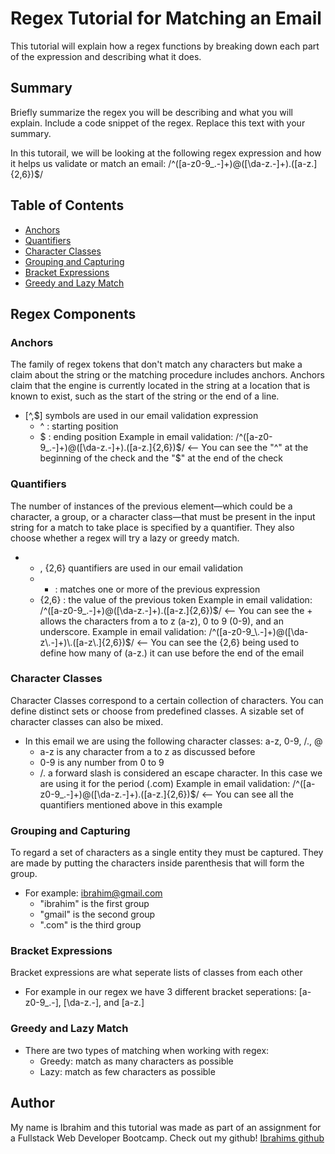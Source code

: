 # Regex Tutorial for Matching an Email 

This tutorial will explain how a regex functions by breaking down each part of the expression and describing what it does.

## Summary

Briefly summarize the regex you will be describing and what you will explain. Include a code snippet of the regex. Replace this text with your summary.

In this tutorail, we will be looking at the following regex expression and how it helps us validate or match an email:  /^([a-z0-9_\.-]+)@([\da-z\.-]+)\.([a-z\.]{2,6})$/

## Table of Contents

- [Anchors](#anchors)
- [Quantifiers](#quantifiers)
- [Character Classes](#character-classes)
- [Grouping and Capturing](#grouping-and-capturing)
- [Bracket Expressions](#bracket-expressions)
- [Greedy and Lazy Match](#greedy-and-lazy-match)

## Regex Components

### Anchors
The family of regex tokens that don't match any characters but make a claim about the string or the matching procedure includes anchors. Anchors claim that the engine is currently located in the string at a location that is known to exist, such as the start of the string or the end of a line.
- [^,$] symbols are used in our email validation expression
  - ^ : starting position
  - $ : ending position
Example in email validation: /^([a-z0-9_\.-]+)@([\da-z\.-]+)\.([a-z\.]{2,6})$/ <-- You can see the "^" at the beginning of the check and the "$" at the end of the check 
### Quantifiers
The number of instances of the previous element—which could be a character, a group, or a character class—that must be present in the input string for a match to take place is specified by a quantifier. They also choose whether a regex will try a lazy or greedy match.
- + , {2,6} quantifiers are used in our email validation
  - + : matches one or more of the previous expression
  - {2,6} : the value of the previous token
Example in email validation: /^([a-z0-9_\.-]+)@([\da-z\.-]+)\.([a-z\.]{2,6})$/ <-- You can see the + allows the characters from a to z (a-z), 0 to 9 (0-9), and an underscore. 
Example in email validation: /^([a-z0-9_\.-]+)@([\da-z\.-]+)\.([a-z\.]{2,6})$/ <-- You can see the {2,6} being used to define how many of (a-z\.) it can use before the end of the email  
### Character Classes
Character Classes correspond to a certain collection of characters. You can define distinct sets or choose from predefined classes. A sizable set of character classes can also be mixed.
- In this email we are using the following character classes: a-z, 0-9, /., @
  - a-z is any character from a to z as discussed before 
  - 0-9 is any number from 0 to 9
  - /. a forward slash is considered an escape character. In this case we are using it for the period (.com)
Example in email validation: /^([a-z0-9_\.-]+)@([\da-z\.-]+)\.([a-z\.]{2,6})$/ <-- You can see all the quantifiers mentioned above in this example 

### Grouping and Capturing
To regard a set of characters as a single entity they must be captured. They are made by putting the characters inside parenthesis that will form the group.
- For example: ibrahim@gmail.com
  - "ibrahim" is the first group
  - "gmail" is the second group 
  - ".com" is the third group 

### Bracket Expressions
Bracket expressions are what seperate lists of classes from each other 
- For example in our regex we have 3 different bracket seperations:  [a-z0-9_\.-], [\da-z\.-], and [a-z\.]

### Greedy and Lazy Match
- There are two types of matching when working with regex: 
  - Greedy: match as many characters as possible
  - Lazy: match as few characters as possible

## Author

My name is Ibrahim and this tutorial was made as part of an assignment for a Fullstack Web Developer Bootcamp. Check out my github! [Ibrahims github](https://github.com/bebo96 "Ibrahim Imran")
